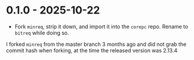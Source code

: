 # 0.1.0 - 2025-10-22

* Fork `minreq`, strip it down, and import it into the `corepc` repo.
  Rename to `bitreq` while doing so.

I forked `minreq` from the master branch 3 months ago and did not grab
the commit hash when forking, at the time the released version was 2.13.4
